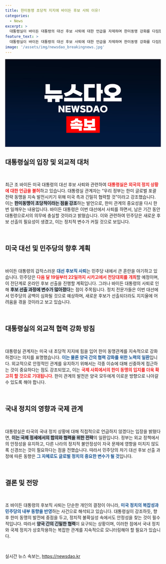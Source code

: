 ```yaml
---
title: 한미동맹 초당적 지지에 바이든 후보 사퇴 이유!
categories:
  - News
excerpt: >
  대통령실이 바이든 대통령의 대선 후보 사퇴에 대한 언급을 자제하며 한미동맹 강화를 다짐했다. 민주당의 대선 후보 선출이 불확실해진 가운데, 이후 정치적 파장이 주목받고 있다. 클릭해서 더 알아보세요!
feature_text: >
  대통령실이 바이든 대통령의 대선 후보 사퇴에 대한 언급을 자제하며 한미동맹 강화를 다짐했다. 민주당의 대선 후보 선출이 불확실해진 가운데, 이후 정치적 파장이 주목받고 있다. 클릭해서 더 알아보세요!
image: '/assets/img/newsdao_breakingnews.jpg'
---
```


<p><img src="/assets/img/newsdao_breakingnews.jpg" alt="flaretime 속보" /></p>

<h2 data-ke-size="size26">대통령실의 입장 및 외교적 대처</h2>

<p data-ke-size="size16">&nbsp;</p>

<p data-ke-size="size16">최근 조 바이든 미국 대통령의 대선 후보 사퇴와 관련하여 <b><span style="color: #ee2323;">대통령실은 외국의 정치 상황에 대한 언급을 불허</span></b>하고 있습니다. 대통령실 관계자는 “우리 정부는 한미 글로벌 포괄 전략 동맹을 지속 발전시키기 위해 미국 측과 긴밀히 협력할 것”이라고 강조했습니다. 이는 <b><span style="background-color: #21538527;">한미동맹이 초당적이라는 점을 강조</span></b>하는 발언으로, 한미 관계의 중요성을 다시 한번 일깨우는 내용입니다. 바이든 대통령은 이번 대선에서 사퇴를 하면서, 남은 기간 동안 대통령으로서의 의무에 충실할 것이라고 밝혔습니다. 이와 관련하여 민주당은 새로운 후보 선출의 필요성이 생겼고, 이는 정치적 변수가 커질 것으로 보입니다.</p>

<p data-ke-size="size16">&nbsp;</p>

<h2 data-ke-size="size26">미국 대선 및 민주당의 향후 계획</h2>

<p data-ke-size="size16">&nbsp;</p>

<p data-ke-size="size16">바이든 대통령의 갑작스러운 <b><span style="color: #1a5490;">대선 후보직 사퇴</span></b>는 민주당 내에서 큰 혼란을 야기하고 있습니다. 민주당은 <b><span style="color: #ee2323;">다음 달 19일부터 22일까지 시카고에서 전당대회를 개최</span></b>할 예정이며, 이 전단계로 온라인 후보 선출을 진행할 계획입니다. 그러나 바이든 대통령의 사퇴로 인해 <b><span style="background-color: #21538527;">후보 선출 과정에 변수가 많아졌다</span></b>는 점이 주목됩니다. 정치 전문가들은 이번 대선에서 민주당의 공백이 심화될 것으로 예상하며, 새로운 후보가 선출되더라도 지지율에 어려움을 겪을 것이라고 보고 있습니다.</p>

<p data-ke-size="size16">&nbsp;</p>

<h2 data-ke-size="size26">대통령실의 외교적 협력 강화 방침</h2>

<p data-ke-size="size16">&nbsp;</p>

<p data-ke-size="size16">대통령실 관계자는 미국 내 초당적 지지에 힘을 입어 한미 동맹관계를 지속적으로 강화하겠다는 의지를 표명했습니다. <b><span style="color: #1a5490;">이는 물론 양국 간의 협력 강화를 위한 노력의 일환</span></b>입니다. 외교적으로 안정적인 관계를 유지하기 위해서는 각종 이슈에 대해 신중하게 접근하는 것이 중요하다는 점도 강조되었고, 이는 <b><span style="color: #ee2323;">국제 사회에서의 한미 동맹의 입지를 더욱 확고히 할 것으로 기대됩니다</span></b>. 한미 관계의 발전은 양국 모두에게 이로운 방향으로 나아갈 수 있도록 해야 합니다.</p>

<p data-ke-size="size16">&nbsp;</p>

<h2 data-ke-size="size26">국내 정치의 영향과 국제 관계</h2>

<p data-ke-size="size16">&nbsp;</p>

<p data-ke-size="size16">대통령실은 타국의 국내 정치 상황에 대해 직접적으로 언급하지 않겠다는 입장을 밝혔다면, <b><span style="background-color: #21538527;">이는 국제 정세에서의 합의와 협력을 위한 전략</span></b>의 일환입니다. 정부는 외교 정책에서의 안정성을 유지하고, 다른 나라의 정치적 불안정성이 자국 문제에 영향을 미치지 않도록 신경쓰는 것이 필요하다는 점을 전했습니다. 따라서 민주당의 차기 대선 후보 선출 과정에 따른 동향은 <b><span style="color: #1a5490;">그 자체로도 글로벌 정치의 중요한 변수가 될 것</span></b>입니다.</p>

<p data-ke-size="size16">&nbsp;</p>

<h2 data-ke-size="size26">결론 및 전망</h2>

<p data-ke-size="size16">&nbsp;</p>

<p data-ke-size="size16">조 바이든 대통령의 후보직 사퇴는 단순한 개인의 결정이 아니라, <b><span style="color: #1a5490;">미국 정치의 복잡성과 민주당의 내부 동향을 반영</span></b>하는 사건으로 해석되고 있습니다. 대통령실이 강조하듯, 향후 한미 동맹의 발전에 중점을 두고, 정치적 불확실성 속에서도 안정성을 찾는 것이 필수적입니다. 따라서 <b><span style="background-color: #21538527;">양국 간의 긴밀한 협력</span></b>이 요구되는 상황이며, 이러한 점에서 국내 정치와 국제 정치가 상호작용하는 복잡한 관계를 지속적으로 모니터링해야 할 필요가 있습니다.</p>

<p data-ke-size="size16">&nbsp;</p>
실시간 뉴스 속보는, <a href="https://newsdao.kr" rel="dofollow">https://newsdao.kr</a>


